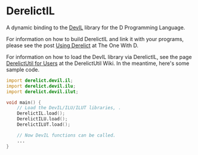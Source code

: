 DerelictIL
==========

A dynamic binding to the [DevIL][1] library for the D Programming Language.

For information on how to build DerelictIL and link it with your programs, please see the post [Using Derelict][2] at The One With D.

For information on how to load the DevIL library via DerelictIL, see the page [DerelictUtil for Users][3] at the DerelictUtil Wiki. In the meantime, here's some sample code.

```D
import derelict.devil.il;
import derelict.devil.ilu;
import derelict.devil.ilut;

void main() {
    // Load the DevIL/ILU/ILUT libraries, .
    DerelictIL.load();
    DerelictILU.load();
    DerelictILUT.load();

    // Now DevIL functions can be called.
    ...
}
```

[1]: http://openil.sourceforge.net/
[2]: http://dblog.aldacron.net/derelict-help/using-derelict/
[3]: https://github.com/DerelictOrg/DerelictUtil/wiki/DerelictUtil-for-Users


